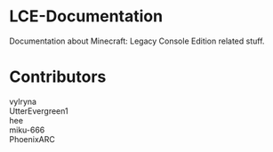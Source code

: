 # LCE-Documentation
Documentation about Minecraft: Legacy Console Edition related stuff.

# Contributors
vylryna  
UtterEvergreen1  
hee  
miku-666  
PhoenixARC
